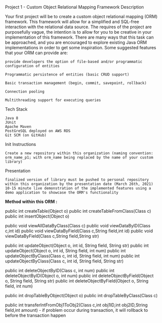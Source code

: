 Project 1 - Custom Object Relational Mapping Framework
Description

Your first project will be to create a custom object relational mapping (ORM) framework. This framework will allow for a simplified and SQL-free interaction with the relational data source. The requires of the project are purposefully vague, the intention is to allow for you to be creative in your implementation of this framework. There are many ways that this task can be approached, and you are encouraged to explore existing Java ORM implementations in order to get some inspiration. Some suggested features that your ORM can provide are:

    provide developers the option of file-based and/or programmatic configuration of entities

    Programmatic persistence of entities (basic CRUD support)

    Basic transaction management (begin, commit, savepoint, rollback)

    Connection pooling

    Multithreading support for executing queries

Tech Stack

    Java 8
    JUnit
    Apache Maven
    PostGreSQL deployed on AWS RDS
    Git SCM (on GitHub)

Init Instructions

    Create a new repository within this organization (naming convention: orm_name_p1; with orm_name being replaced by the name of your custom library)

Presentation

    finalized version of library must be pushed to personal repository within this organization by the presentation date (March 26th, 2021)
    10-15 minute live demonstration of the implemented features using a demo application to showcase the ORM's functionality

**Method within this ORM :**

public int createTable(Object o)
public int createTableFromClass(Class c)
public int insertObject(Object o)

public void viewAllDataByClass(Class c)
public void viewDataByID(Class c,int id)
public void viewDataByField(Class c,String field,int id)
public void viewDataByField(Class c,String field,String str)

public int updateObject(Object o, int id, String field, String str)
public int updateObject(Object o, int id, String field, int num)
public int updateObjectByClass(Class c, int id, String field, int num)
public int updateObjectByClass(Class c, int id, String field, String str)

public int deleteObjectByID(Class c, int num)
public int deleteObjectByID(Object o, int num)
public int deleteObjectByField(Object o, String field, String str)
public int deleteObjectByField(Object o, String field, int num)

public int dropTableByObject(Object o)
public int dropTableByClass(Class c)

public int transferIntFromObj1ToObj2(Class c,int obj1ID,int obj2ID,String field,int amount)
    - if problem occur during transaction, it will rollback to before the transaction happen